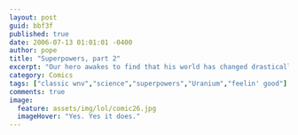 ```yaml
---
layout: post
guid: bbf3f
published: true
date: 2006-07-13 01:01:01 -0400
author: pope
title: "Superpowers, part 2"
excerpt: "Our hero awakes to find that his world has changed drastically. Things that were once there are now replaced by a vast blue nothingness, interrupted only by the occasional puffy whi- oh. No, shit. That\'s just the sky. Someone help him up."
category: Comics
tags: ["classic wnv","science","superpowers","Uranium","feelin' good"]
comments: true 
image:
  feature: assets/img/lol/comic26.jpg
  imageHover: "Yes. Yes it does."
---
```


